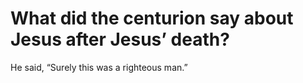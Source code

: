 # What did the centurion say about Jesus after Jesus’ death?

He said, “Surely this was a righteous man.”
